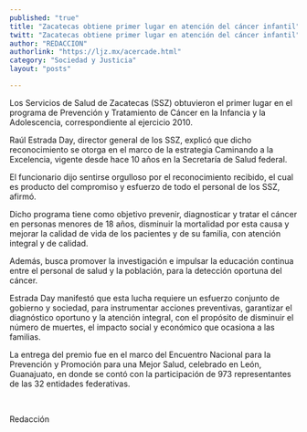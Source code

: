 ```yaml
---
published: "true"
title: "Zacatecas obtiene primer lugar en atención del cáncer infantil"
twitt: "Zacatecas obtiene primer lugar en atención del cáncer infantil"
author: "REDACCION"
authorlink: "https://ljz.mx/acercade.html"
category: "Sociedad y Justicia"
layout: "posts"

---
```


Los Servicios de Salud de Zacatecas (SSZ) obtuvieron el primer lugar en el programa de Prevención y Tratamiento de Cáncer en la Infancia y la Adolescencia, correspondiente al ejercicio 2010.


  Raúl Estrada Day, director general de los SSZ, explicó que dicho reconocimiento se otorga en el marco de la estrategia Caminando a la Excelencia, vigente desde hace 10 años en la Secretaría de Salud federal.



  El funcionario dijo sentirse orgulloso por el reconocimiento recibido, el cual es producto del compromiso y esfuerzo de todo el personal de los SSZ, afirmó.



  Dicho programa tiene como objetivo prevenir, diagnosticar y tratar el cáncer en personas menores de 18 años, disminuir la mortalidad por esta causa y mejorar la calidad de vida de los pacientes y de su familia, con atención integral y de calidad.



  Además, busca promover la investigación e impulsar la educación continua entre el personal de salud y la población, para la detección oportuna del cáncer.



  Estrada Day manifestó que esta lucha requiere un esfuerzo conjunto de gobierno y sociedad, para instrumentar acciones preventivas, garantizar el diagnóstico oportuno y la atención integral, con el propósito de disminuir el número de muertes, el impacto social y económico que ocasiona a las familias.



  La entrega del premio fue en el marco del Encuentro Nacional para la Prevención y Promoción para una Mejor Salud, celebrado en León, Guanajuato, en donde se contó con la participación de 973 representantes de las 32 entidades federativas.



   



  Redacción

